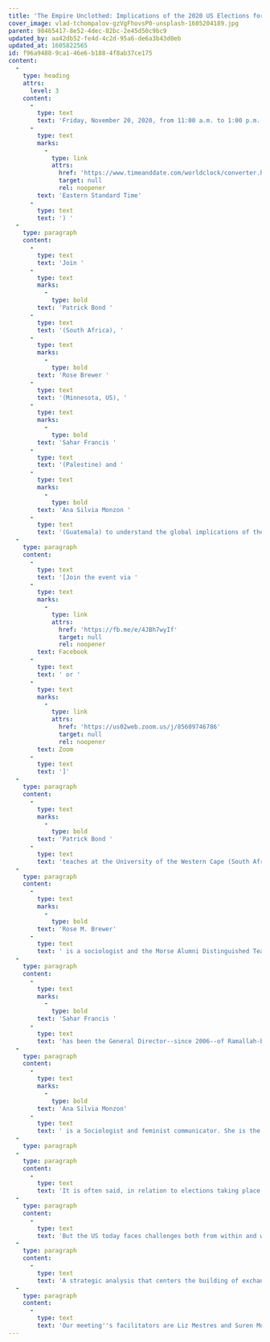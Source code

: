 ```yaml
---
title: 'The Empire Unclothed: Implications of the 2020 US Elections for Humanity and Mother Earth, Part 2'
cover_image: vlad-tchompalov-gzVgFhovsP0-unsplash-1605204189.jpg
parent: 98465417-8e52-4dec-82bc-2e45d50c9bc9
updated_by: aa42db52-fe4d-4c2d-95a6-de6a3b43d0eb
updated_at: 1605822565
id: f96a9488-9ca1-46e6-b188-4f8ab37ce175
content:
  -
    type: heading
    attrs:
      level: 3
    content:
      -
        type: text
        text: 'Friday, November 20, 2020, from 11:00 a.m. to 1:00 p.m. (US '
      -
        type: text
        marks:
          -
            type: link
            attrs:
              href: 'https://www.timeanddate.com/worldclock/converter.html?iso=20201120T160000&p1=179&p2=56&p3=176&p4=232&p5=159&p6=155'
              target: null
              rel: noopener
        text: 'Eastern Standard Time'
      -
        type: text
        text: ') '
  -
    type: paragraph
    content:
      -
        type: text
        text: 'Join '
      -
        type: text
        marks:
          -
            type: bold
        text: 'Patrick Bond '
      -
        type: text
        text: '(South Africa), '
      -
        type: text
        marks:
          -
            type: bold
        text: 'Rose Brewer '
      -
        type: text
        text: '(Minnesota, US), '
      -
        type: text
        marks:
          -
            type: bold
        text: 'Sahar Francis '
      -
        type: text
        text: '(Palestine) and '
      -
        type: text
        marks:
          -
            type: bold
        text: 'Ana Silvia Monzon '
      -
        type: text
        text: '(Guatemala) to understand the global implications of the recent U.S. elections. '
  -
    type: paragraph
    content:
      -
        type: text
        text: '[Join the event via '
      -
        type: text
        marks:
          -
            type: link
            attrs:
              href: 'https://fb.me/e/4JBh7wyIf'
              target: null
              rel: noopener
        text: Facebook
      -
        type: text
        text: ' or '
      -
        type: text
        marks:
          -
            type: link
            attrs:
              href: 'https://us02web.zoom.us/j/85609746786'
              target: null
              rel: noopener
        text: Zoom
      -
        type: text
        text: ']'
  -
    type: paragraph
    content:
      -
        type: text
        marks:
          -
            type: bold
        text: 'Patrick Bond '
      -
        type: text
        text: 'teaches at the University of the Western Cape (South Africa). He specializes in political economy, geopolitics, political ecology (resource extraction, energy, water, and climate change), social mobilization, state-society relations, and public policy. He has authored dozens of books including Looting Africa: The Economics of Exploitation (2006), Elite Transition: From Apartheid to Neoliberalism in South Africa (2014), and Politics of Climate Justice: Paralysis Above, Movement Below (2012).'
  -
    type: paragraph
    content:
      -
        type: text
        marks:
          -
            type: bold
        text: 'Rose M. Brewer'
      -
        type: text
        text: ' is a sociologist and the Morse Alumni Distinguished Teaching Professor of African American & African Studies, and a graduate faculty member in American Studies and Gender Women and Feminist Studies at the University of Minnesota-Twin Cities. Her books include The Color of Wealth: The Story Behind the U.S. Racial Wealth Divide (2006), Black Radical Theory and Practice: Gender, Race, and Class. (2003), and The United States Social Forum: Perspectives of a Movement (2010).'
  -
    type: paragraph
    content:
      -
        type: text
        marks:
          -
            type: bold
        text: 'Sahar Francis '
      -
        type: text
        text: 'has been the General Director--since 2006--of Ramallah-based Addameer Prisoner Support and Human Rights Association, a Palestinian NGO providing legal and advocacy support to Palestinian political prisoners in Israeli and Palestinian prisons. An attorney by training, she joined the association in 1998, first as a human rights lawyer, then as head of the Legal Unit. Sahar did her practice on Human Rights in the Society of Saint Yves in Jerusalem. In 1997, she worked at the Badil Refugee Rights Center. She completed her masters in International Studies at Bir Zeit University and her Law degree at Haifa University.'
  -
    type: paragraph
    content:
      -
        type: text
        marks:
          -
            type: bold
        text: 'Ana Silvia Monzon'
      -
        type: text
        text: ' is a Sociologist and feminist communicator. She is the Coordinator and Professor of gender and feminism in the FLACSO-Guatemala where she also earned her Ph.D. in social studies. Her doctoral thesis “Women, citizenship, and migration in the context of international migration to the United States” was awarded by the Central America University-UCA and UNDP El Salvador (2010). Currently, she a member of the University Women´s Commission, the Board of the American Sociological Association for Central America, and Delegate to the Board of the Latin American Association of Sociology-ALAS (2013-2015). She is the Co-founder of the broadcast initiatives Voces de Mujeres (1993), Red Mujeres al Aire, Mujeres Abriendo Caminos (Los Angeles, California) and TV program Mujeres Convocando. She is a member of editorial board of the feminist newspaper La Cuerda.'
  -
    type: paragraph
  -
    type: paragraph
    content:
      -
        type: text
        text: 'It is often said, in relation to elections taking place in the US, that “The whole world is watching." This is perhaps never more so however than this year, in November 2020. This is the case for many reasons, some more obvious than others, but most attributable to or consequent on the fact that the US is the most powerful imperial power. This time, it’s also a function of having a person as president who has swung the country and its politics to the extreme right and normalized a political culture of deceit, manipulation, and abuse – and which is resonating with similar tendencies that have arisen across the world, and especially in sub-imperial powers, as one outcome among many, of neoliberalism.'
  -
    type: paragraph
    content:
      -
        type: text
        text: 'But the US today faces challenges both from within and without, most of its own making. The white supremacy that defines the US republic is today being challenged from the streets and in popular culture by African Americans, Latinx, Indigenous, other people of color, together with self-defined white progressives and allies. Although the rebellion today recalls a previous, near-decade-long broad challenge, the civil rights and Black movements beginning in the 1960s, it confronts a very different state, one that is at once enfeebled by decades of neoliberal globalization and empowered by new surveillance and repressive capacities. Nonetheless, the authoritarian populism of its current administration, just as that of its extreme right global counterparts, renders it uninterested in effectively responding to and addressing pandemics, economic dislocations, and climate breakdown. But saying that they are ineffective or incompetent responses should not suggest that they are unimpactful; quite the contrary, the world as a whole is today being pulverized by the US ruling class’s neoliberal and militarist responses to its own inadequacies.'
  -
    type: paragraph
    content:
      -
        type: text
        text: 'A strategic analysis that centers the building of exchang0es between people’s movements is the core of the Movements of Movements process – of its books, website, and web event series. The Movements of Movements Conversations is therefore now looking to activist thinkers from across the world and their readings of the implications of the US elections, the first on October 16, 2020, before the elections, and the second on November 20, 2020, immediately after the elections. Our objective is to critically discuss the nature and meanings of the US elections this year, and of their implications for the peoples of the US, for the peoples of the world--both colonized and free--and for life on Mother Earth. These combined web dialogues will together chart the Movements of Movements as peoples around the world envision and work towards new realities and liberation.'
  -
    type: paragraph
    content:
      -
        type: text
        text: 'Our meeting''s facilitators are Liz Mestres and Suren Moodliar.'
---
```

